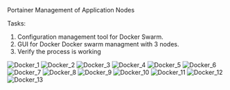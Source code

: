 Portainer Management of Application Nodes

Tasks:
1. Configuration management tool for Docker Swarm.
2. GUI for Docker Docker swarm managment with 3 nodes.
3. Verify the process is working

![Docker_1](https://github.com/Denogithub/Portainer_Project/assets/118014979/89834c62-f6f7-4a77-a3a7-68ebf32e7362)
![Docker_2](https://github.com/Denogithub/Portainer_Project/assets/118014979/f78cdf9d-2b67-478e-93ac-f691002e9fc8)
![Docker_3](https://github.com/Denogithub/Portainer_Project/assets/118014979/d7ecc69a-b8f4-4ecc-874e-0cb28e19f79b)
![Docker_4](https://github.com/Denogithub/Portainer_Project/assets/118014979/37d3a3ed-8251-4334-82a1-63207dce9eee)
![Docker_5](https://github.com/Denogithub/Portainer_Project/assets/118014979/d383498e-6af2-40a7-bcf3-a1d06bdd7933)
![Docker_6](https://github.com/Denogithub/Portainer_Project/assets/118014979/b719f070-d577-423e-abea-10e573eeab90)
![Docker_7](https://github.com/Denogithub/Portainer_Project/assets/118014979/e696ab65-a226-4aca-9bec-18dc273c5ba3)
![Docker_8](https://github.com/Denogithub/Portainer_Project/assets/118014979/e05f5857-5892-4671-9490-6b297cba65c2)
![Docker_9](https://github.com/Denogithub/Portainer_Project/assets/118014979/b3c033f9-143e-4adf-ab4f-c9382420c870)
![Docker_10](https://github.com/Denogithub/Portainer_Project/assets/118014979/81299158-b8fc-4f6a-bbcf-d51b4e65a7a9)
![Docker_11](https://github.com/Denogithub/Portainer_Project/assets/118014979/2667f0cf-3f8a-492a-8607-6acd5b111ab8)
![Docker_12](https://github.com/Denogithub/Portainer_Project/assets/118014979/e6be16d7-d9f1-4a64-86b4-2db15e7bf21f)
![Docker_13](https://github.com/Denogithub/Portainer_Project/assets/118014979/e33c55c1-b961-4dfe-86da-b05979f96117)
